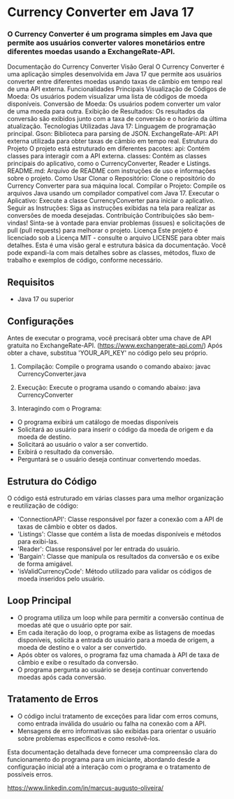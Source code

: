 # Currency Converter em Java 17
### O Currency Converter é um programa simples em Java que permite aos usuários converter valores monetários entre diferentes moedas usando a ExchangeRate-API.
Documentação do Currency Converter
Visão Geral O Currency Converter é uma aplicação simples desenvolvida em Java 17 que permite aos usuários converter entre diferentes moedas usando taxas de câmbio em tempo real de uma API externa.
Funcionalidades Principais Visualização de Códigos de Moeda: Os usuários podem visualizar uma lista de códigos de moeda disponíveis.
Conversão de Moeda: Os usuários podem converter um valor de uma moeda para outra. Exibição de Resultados: Os resultados da conversão são exibidos junto com a taxa de conversão e o horário da última atualização.
Tecnologias Utilizadas Java 17: Linguagem de programação principal. Gson: Biblioteca para parsing de JSON. ExchangeRate-API: API externa utilizada para obter taxas de câmbio em tempo real.
Estrutura do Projeto O projeto está estruturado em diferentes pacotes: api: Contém classes para interagir com a API externa. classes: Contém as classes principais do aplicativo, como o CurrencyConverter, Reader e Listings.
README.md: Arquivo de README com instruções de uso e informações sobre o projeto. Como Usar Clonar o Repositório: Clone o repositório do Currency Converter para sua máquina local.
Compilar o Projeto: Compile os arquivos Java usando um compilador compatível com Java 17.
Executar o Aplicativo: Execute a classe CurrencyConverter para iniciar o aplicativo. Seguir as Instruções: Siga as instruções exibidas na tela para realizar as conversões de moeda desejadas.
Contribuição Contribuições são bem-vindas! Sinta-se à vontade para enviar problemas (issues) e solicitações de pull (pull requests) para melhorar o projeto.
Licença Este projeto é licenciado sob a Licença MIT - consulte o arquivo LICENSE para obter mais detalhes.
Esta é uma visão geral e estrutura básica da documentação.
Você pode expandi-la com mais detalhes sobre as classes,
métodos, fluxo de trabalho e exemplos de código, conforme necessário.

## Requisitos
* Java 17 ou superior

## Configurações
Antes de executar o programa, você precisará obter uma chave de API gratuita no ExchangeRate-API. (https://www.exchangerate-api.com/)
Após obter a chave, substitua 'YOUR_API_KEY' no código pelo seu próprio.

1. Compilação: Compile o programa usando o comando abaixo:
javac CurrencyConverter.java

2. Execução: Execute o programa usando o comando abaixo:
java CurrencyConverter

3. Interagindo com o Programa:
* O programa exibirá um catálogo de moedas disponíveis
* Solicitará ao usuário para inserir o código da moeda de origem e da moeda de destino.
* Solicitará ao usuário o valor a ser convertido.
* Exibirá o resultado da conversão.
* Perguntará se o usuário deseja continuar convertendo moedas.

## Estrutura do Código

O código está estruturado em várias classes para uma melhor organização e reutilização de código:

* 'ConnectionAPI': Classe responsável por fazer a conexão com a API de taxas de câmbio e obter os dados.
* 'Listings': Classe que contém a lista de moedas disponíveis e métodos para exibi-las.
* 'Reader': Classe responsável por ler entrada do usuário.
* 'Bargain': Classe que manipula os resultados da conversão e os exibe de forma amigável.
* 'isValidCurrencyCode': Método utilizado para validar os códigos de moeda inseridos pelo usuário.

## Loop Principal

* O programa utiliza um loop while para permitir a conversão contínua de moedas até que o usuário opte por sair.
* Em cada iteração do loop, o programa exibe as listagens de moedas disponíveis, solicita a entrada do usuário para a moeda de origem, a moeda de destino e o valor a ser convertido.
* Após obter os valores, o programa faz uma chamada à API de taxa de câmbio e exibe o resultado da conversão.
* O programa pergunta ao usuário se deseja continuar convertendo moedas após cada conversão.

## Tratamento de Erros

* O código inclui tratamento de exceções para lidar com erros comuns, como entrada inválida do usuário ou falha na conexão com a API.
* Mensagens de erro informativas são exibidas para orientar o usuário sobre problemas específicos e como resolvê-los.


Esta documentação detalhada deve fornecer uma compreensão clara do funcionamento do programa para um iniciante, abordando desde a configuração inicial até a interação com o programa e o tratamento de possíveis erros.

https://www.linkedin.com/in/marcus-augusto-oliveira/


